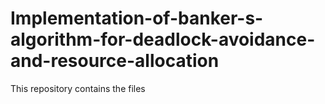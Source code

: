 # Implementation-of-banker-s-algorithm-for-deadlock-avoidance-and-resource-allocation

This repository contains the files
